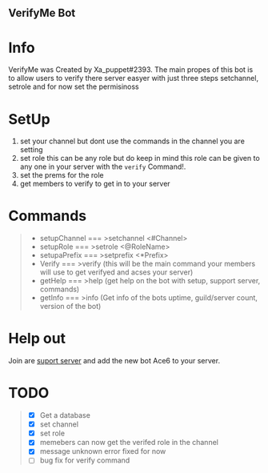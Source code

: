 ## VerifyMe Bot

# Info
<p>VerifyMe was Created by Xa_puppet#2393.
The main propes of this bot is to allow users to verify there server easyer with just three steps setchannel, setrole and for now set the permisinoss</p>

# SetUp
 1) set your channel but dont use the commands in the channel you are setting
 2) set role this can be any role but do keep in mind this role can be given to any one in your server with the <code>verify</code> Command!.
 3) set the prems for the role 
 4) get members to verify to get in to your server

# Commands
>   * setupChannel === >setchannel <#Channel>
>   * setupRole === >setrole <@RoleName>
>   * setupaPrefix === >setprefix <*Prefix>
>   * Verify === >verify (this will be the main command your members will use to get verifyed and acses your server)
>   * getHelp === >help (get help on the bot with setup, support server, commands)
>   * getInfo === >info (Get info of the bots uptime, guild/server count, version of the bot)

# Help out
Join are [suport server](https://discord.gg/rKGXPK6) and add the new bot Ace6 to your server.

# TODO
> * [x] Get a database
> * [x] set channel
> * [x] set role
> * [x] memebers can now get the verifed role in the channel
> * [x] message unknown error fixed for now
> * [ ] bug fix for verify command
